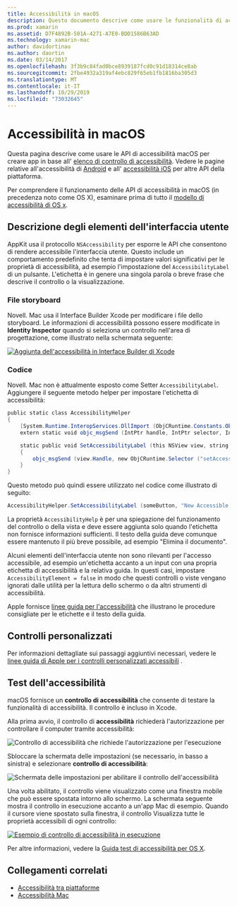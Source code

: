 ```yaml
---
title: Accessibilità in macOS
description: Questo documento descrive come usare le funzionalità di accessibilità macOS in un'app Novell. Mac. Viene descritta la descrizione degli elementi dell'interfaccia utente negli storyboard e nel codice, nei controlli personalizzati e nell'accessibilità del test.
ms.prod: xamarin
ms.assetid: D7F4892B-501A-4271-A7E0-BDD1586B63AD
ms.technology: xamarin-mac
author: davidortinau
ms.author: daortin
ms.date: 03/14/2017
ms.openlocfilehash: 3f3b9c84fad0bce8939187fcd0c91d18314ce8ab
ms.sourcegitcommit: 2fbe4932a319af4ebc829f65eb1fb1816ba305d3
ms.translationtype: MT
ms.contentlocale: it-IT
ms.lasthandoff: 10/29/2019
ms.locfileid: "73032645"
---
```

# <a name="accessibility-on-macos"></a>Accessibilità in macOS

Questa pagina descrive come usare le API di accessibilità macOS per creare app in base all' [elenco di controllo di accessibilità](~/cross-platform/app-fundamentals/accessibility.md).
Vedere le pagine relative all'accessibilità di [Android](~/android/app-fundamentals/accessibility.md) e all' [accessibilità iOS](~/ios/app-fundamentals/accessibility.md) per altre API della piattaforma.

Per comprendere il funzionamento delle API di accessibilità in macOS (in precedenza noto come OS X), esaminare prima di tutto il [modello di accessibilità di OS x](https://developer.apple.com/library/mac/documentation/Accessibility/Conceptual/AccessibilityMacOSX/OSXAXmodel.html).

## <a name="describing-ui-elements"></a>Descrizione degli elementi dell'interfaccia utente

AppKit usa il protocollo `NSAccessibility` per esporre le API che consentono di rendere accessibile l'interfaccia utente. Questo include un comportamento predefinito che tenta di impostare valori significativi per le proprietà di accessibilità, ad esempio l'impostazione del `AccessibilityLabel` di un pulsante. L'etichetta è in genere una singola parola o breve frase che descrive il controllo o la visualizzazione.

### <a name="storyboard-files"></a>File storyboard

Novell. Mac usa il Interface Builder Xcode per modificare i file dello storyboard.
Le informazioni di accessibilità possono essere modificate in **Identity Inspector** quando si seleziona un controllo nell'area di progettazione, come illustrato nella schermata seguente:

[![Aggiunta dell'accessibilità in Interface Builder di Xcode](accessibility-images/xcode.png "Aggiunta dell'accessibilità in Interface Builder di Xcode")](accessibility-images/xcode-large.png#lightbox)

### <a name="code"></a>Codice

Novell. Mac non è attualmente esposto come Setter `AccessibilityLabel`.  Aggiungere il seguente metodo helper per impostare l'etichetta di accessibilità:

```csharp
public static class AccessibilityHelper
{
    [System.Runtime.InteropServices.DllImport (ObjCRuntime.Constants.ObjectiveCLibrary)]
    extern static void objc_msgSend (IntPtr handle, IntPtr selector, IntPtr label);

    static public void SetAccessibilityLabel (this NSView view, string value)
    {
        objc_msgSend (view.Handle, new ObjCRuntime.Selector ("setAccessibilityLabel:").Handle, new NSString (value).Handle);
    }
}
```

Questo metodo può quindi essere utilizzato nel codice come illustrato di seguito:

```csharp
AccessibilityHelper.SetAccessibilityLabel (someButton, "New Accessible Description");
```

La proprietà `AccessibilityHelp` è per una spiegazione del funzionamento del controllo o della vista e deve essere aggiunta solo quando l'etichetta non fornisce informazioni sufficienti. Il testo della guida deve comunque essere mantenuto il più breve possibile, ad esempio "Elimina il documento".

Alcuni elementi dell'interfaccia utente non sono rilevanti per l'accesso accessibile, ad esempio un'etichetta accanto a un input con una propria etichetta di accessibilità e la relativa guida.
In questi casi, impostare `AccessibilityElement = false` in modo che questi controlli o viste vengano ignorati dalle utilità per la lettura dello schermo o da altri strumenti di accessibilità.

Apple fornisce [linee guida per l'accessibilità](https://developer.apple.com/library/mac/documentation/Accessibility/Conceptual/AccessibilityMacOSX/EnhancingtheAccessibilityofStandardAppKitControls.html) che illustrano le procedure consigliate per le etichette e il testo della guida.

## <a name="custom-controls"></a>Controlli personalizzati

Per informazioni dettagliate sui passaggi aggiuntivi necessari, vedere le [linee guida di Apple per i controlli personalizzati accessibili](https://developer.apple.com/library/mac/documentation/Accessibility/Conceptual/AccessibilityMacOSX/ImplementingAccessibilityforCustomControls.html) .

## <a name="testing-accessibility"></a>Test dell'accessibilità

macOS fornisce un **controllo di accessibilità** che consente di testare la funzionalità di accessibilità. Il controllo è incluso in Xcode.

Alla prima avvio, il controllo di **accessibilità** richiederà l'autorizzazione per controllare il computer tramite accessibilità:

![Controllo di accessibilità che richiede l'autorizzazione per l'esecuzione](accessibility-images/accessibility-inspector-1.png "Controllo di accessibilità che richiede l'autorizzazione per l'esecuzione")

Sbloccare la schermata delle impostazioni (se necessario, in basso a sinistra) e selezionare **controllo di accessibilità**:

![Schermata delle impostazioni per abilitare il controllo dell'accessibilità](accessibility-images/accessibility-inspector-2.png "Schermata delle impostazioni per abilitare il controllo dell'accessibilità")

Una volta abilitato, il controllo viene visualizzato come una finestra mobile che può essere spostata intorno allo schermo. La schermata seguente mostra il controllo in esecuzione accanto a un'app Mac di esempio. Quando il cursore viene spostato sulla finestra, il controllo Visualizza tutte le proprietà accessibili di ogni controllo:

[![Esempio di controllo di accessibilità in esecuzione](accessibility-images/accessibility-example.png "Esempio di controllo di accessibilità in esecuzione")](accessibility-images/accessibility-example-large.png#lightbox)

Per altre informazioni, vedere la [Guida test di accessibilità per OS X](https://developer.apple.com/library/mac/documentation/Accessibility/Conceptual/AccessibilityMacOSX/OSXAXTestingApps.html).

## <a name="related-links"></a>Collegamenti correlati

- [Accessibilità tra piattaforme](~/cross-platform/app-fundamentals/accessibility.md)
- [Accessibilità Mac](https://www.apple.com/accessibility/mac/)
